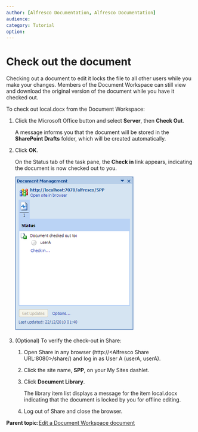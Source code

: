 ```yaml
---
author: [Alfresco Documentation, Alfresco Documentation]
audience: 
category: Tutorial
option: 
---
```


# Check out the document

Checking out a document to edit it locks the file to all other users while you make your changes. Members of the Document Workspace can still view and download the original version of the document while you have it checked out.

To check out local.docx from the Document Workspace:

1.  Click the Microsoft Office button and select **Server**, then **Check Out**.

    A message informs you that the document will be stored in the **SharePoint Drafts** folder, which will be created automatically.

2.  Click **OK**.

    On the Status tab of the task pane, the **Check in** link appears, indicating the document is now checked out to you.

    ![](../images/SharedWorkspacePane_CheckIn.png)

3.  \(Optional\) To verify the check-out in Share:

    1.  Open Share in any browser \(http://<Alfresco Share URL:8080\>/share/\) and log in as User A \(userA, userA\).

    2.  Click the site name, **SPP**, on your My Sites dashlet.

    3.  Click **Document Library**.

        The library item list displays a message for the item local.docx indicating that the document is locked by you for offline editing.

    4.  Log out of Share and close the browser.


**Parent topic:**[Edit a Document Workspace document](../tasks/gs-spp-doc-edit.md)

